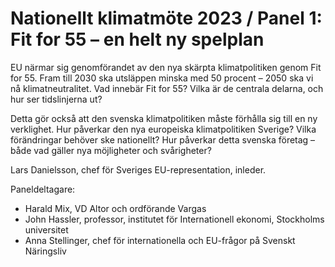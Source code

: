 # Nationellt klimatmöte 2023 / Panel 1: Fit for 55 – en helt ny spelplan

EU närmar sig genomförandet av den nya skärpta klimatpolitiken genom Fit for 55\. Fram till 2030 ska utsläppen minska med 50 procent – 2050 ska vi nå klimatneutralitet. Vad innebär Fit for 55? Vilka är de centrala delarna, och hur ser tidslinjerna ut?

Detta gör också att den svenska klimatpolitiken måste förhålla sig till en ny verklighet. Hur påverkar den nya europeiska klimatpolitiken Sverige? Vilka förändringar behöver ske nationellt? Hur påverkar detta svenska företag – både vad gäller nya möjligheter och svårigheter?


Lars Danielsson, chef för Sveriges EU\-representation, inleder.

Paneldeltagare:

* Harald Mix, VD Altor och ordförande Vargas
* John Hassler, professor, institutet för Internationell ekonomi, Stockholms universitet
* Anna Stellinger, chef för internationella och EU\-frågor på Svenskt Näringsliv
